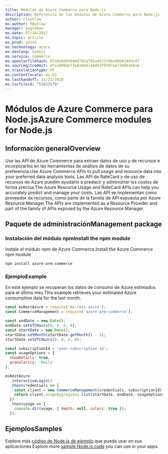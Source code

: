 ```yaml
---
title: Módulos de Azure Commerce para Node.js
description: Referencia de los módulos de Azure Commerce para Node.js
author: rloutlaw
ms.author: ROutlaw
manager: angrobew
ms.date: 07/18/2017
ms.topic: article
ms.prod: azure
ms.technology: azure
ms.devlang: nodejs
ms.service: Commerce
ms.openlocfilehash: 87a0e8d689d8d782a705a4525fdbe9b681403c07
ms.sourcegitcommit: efa2d98deffe8a0d41a8d63f9f07aa720862e6ab
ms.translationtype: HT
ms.contentlocale: es-ES
ms.lasthandoff: 11/22/2018
ms.locfileid: "52023579"
---
```

# <a name="azure-commerce-modules-for-nodejs"></a><span data-ttu-id="526dd-103">Módulos de Azure Commerce para Node.js</span><span class="sxs-lookup"><span data-stu-id="526dd-103">Azure Commerce modules for Node.js</span></span>

## <a name="overview"></a><span data-ttu-id="526dd-104">Información general</span><span class="sxs-lookup"><span data-stu-id="526dd-104">Overview</span></span>

<span data-ttu-id="526dd-105">Use las API de Azure Commerce para extraer datos de uso y de recursos e incorporarlos en las herramientas de análisis de datos de su preferencia.</span><span class="sxs-lookup"><span data-stu-id="526dd-105">Use Azure Commerce APIs to pull usage and resource data into your preferred data analysis tools.</span></span> <span data-ttu-id="526dd-106">Las API de RateCard y de uso de recursos de Azure pueden ayudarlo a predecir y administrar los costos de forma precisa.</span><span class="sxs-lookup"><span data-stu-id="526dd-106">The Azure Resource Usage and RateCard APIs can help you accurately predict and manage your costs.</span></span> <span data-ttu-id="526dd-107">Las API se implementan como proveedor de recursos, como parte de la familia de API expuesta por Azure Resource Manager.</span><span class="sxs-lookup"><span data-stu-id="526dd-107">The APIs are implemented as a Resource Provider and part of the family of APIs exposed by the Azure Resource Manager.</span></span>

## <a name="management-package"></a><span data-ttu-id="526dd-108">Paquete de administración</span><span class="sxs-lookup"><span data-stu-id="526dd-108">Management package</span></span>

### <a name="install-the-npm-module"></a><span data-ttu-id="526dd-109">Instalación del módulo npm</span><span class="sxs-lookup"><span data-stu-id="526dd-109">Install the npm module</span></span>

<span data-ttu-id="526dd-110">Instale el módulo npm de Azure Commerce.</span><span class="sxs-lookup"><span data-stu-id="526dd-110">Install the Azure Commerce npm module</span></span>

```bash
npm install azure-arm-commerce
```

### <a name="example"></a><span data-ttu-id="526dd-111">Ejemplo</span><span class="sxs-lookup"><span data-stu-id="526dd-111">Example</span></span>

<span data-ttu-id="526dd-112">En este ejemplo se recuperan los datos de consumo de Azure estimados para el último mes.</span><span class="sxs-lookup"><span data-stu-id="526dd-112">This example retrieves your estimated Azure consumption data for the last month.</span></span>

```javascript
const msRestAzure = require('ms-rest-azure');
const CommerceManagement = require('azure-arm-commerce');

const endDate = new Date();
endDate.setUTCHours(0, 0, 0, 0);
const startDate = new Date();
startDate.setMonth(startDate.getMonth() - 1);
startDate.setUTCHours(0, 0, 0, 0);

const subscriptionId = 'your-subscription-id';
const usageOptions = {
  showDetails: true,
  granularity: 'Daily'
};

msRestAzure
  .interactiveLogin()
  .then(credentials => {
    const client = new CommerceManagement(credentials, subscriptionId);
    return client.usageAggregates.list(startDate, endDate, usageOptions);
  })
  .then(usage => {
    console.dir(usage, { depth: null, colors: true });
  });
```

## <a name="samples"></a><span data-ttu-id="526dd-113">Ejemplos</span><span class="sxs-lookup"><span data-stu-id="526dd-113">Samples</span></span>

<span data-ttu-id="526dd-114">Explore más [código de Node.js de ejemplo](https://azure.microsoft.com/resources/samples/?platform=nodejs) que puede usar en sus aplicaciones.</span><span class="sxs-lookup"><span data-stu-id="526dd-114">Explore more [sample Node.js code](https://azure.microsoft.com/resources/samples/?platform=nodejs) you can use in your apps.</span></span>
